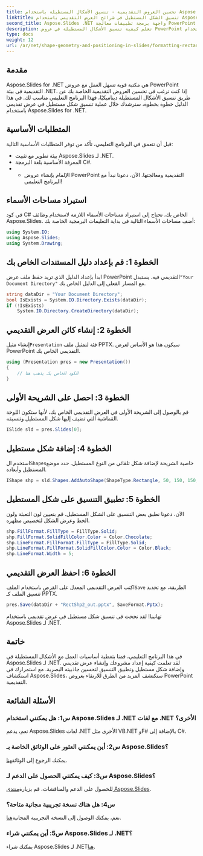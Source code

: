 ```yaml
---
title: تحسين العروض التقديمية - تنسيق الأشكال المستطيلة باستخدام Aspose.Slides
linktitle: تنسيق الشكل المستطيل في شرائح العرض التقديمي باستخدام Aspose.Slides
second_title: Aspose.Slides .NET واجهة برمجة تطبيقات معالجة PowerPoint
description: تعلم كيفية تنسيق الأشكال المستطيلة في عروض PowerPoint التقديمية باستخدام Aspose.Slides لـ .NET. ارفع مستوى شرائحك باستخدام العناصر المرئية الديناميكية.
type: docs
weight: 12
url: /ar/net/shape-geometry-and-positioning-in-slides/formatting-rectangle-shape/
---
```

## مقدمة
Aspose.Slides for .NET هي مكتبة قوية تسهل العمل مع عروض PowerPoint التقديمية في بيئة .NET. إذا كنت ترغب في تحسين العروض التقديمية الخاصة بك عن طريق تنسيق الأشكال المستطيلة ديناميكيًا، فهذا البرنامج التعليمي مناسب لك. في هذا الدليل خطوة بخطوة، سنرشدك خلال عملية تنسيق شكل مستطيل في عرض تقديمي باستخدام Aspose.Slides for .NET.
## المتطلبات الأساسية
قبل أن نتعمق في البرنامج التعليمي، تأكد من توفر المتطلبات الأساسية التالية:
- بيئة تطوير مع تثبيت Aspose.Slides لـ .NET.
- المعرفة الأساسية بلغة البرمجة C#.
- - الإلمام بإنشاء عروض PowerPoint التقديمية ومعالجتها.
الآن، دعونا نبدأ مع البرنامج التعليمي!
## استيراد مساحات الأسماء
في كود C# الخاص بك، تحتاج إلى استيراد مساحات الأسماء اللازمة لاستخدام وظائف Aspose.Slides. أضف مساحات الأسماء التالية في بداية التعليمات البرمجية الخاصة بك:
```csharp
using System.IO;
using Aspose.Slides;
using System.Drawing;
```
## الخطوة 1: قم بإعداد دليل المستندات الخاص بك
 ابدأ بإعداد الدليل الذي تريد حفظ ملف عرض PowerPoint التقديمي فيه. يستبدل`"Your Document Directory"` مع المسار الفعلي إلى الدليل الخاص بك.
```csharp
string dataDir = "Your Document Directory";
bool IsExists = System.IO.Directory.Exists(dataDir);
if (!IsExists)
    System.IO.Directory.CreateDirectory(dataDir);
```
## الخطوة 2: إنشاء كائن العرض التقديمي
 إنشاء مثيل`Presentation` فئة لتمثيل ملف PPTX. سيكون هذا هو الأساس لعرض PowerPoint التقديمي الخاص بك.
```csharp
using (Presentation pres = new Presentation())
{
    // الكود الخاص بك يذهب هنا
}
```
## الخطوة 3: احصل على الشريحة الأولى
قم بالوصول إلى الشريحة الأولى في العرض التقديمي الخاص بك، لأنها ستكون اللوحة القماشية التي تضيف إليها شكل المستطيل وتنسيقه.
```csharp
ISlide sld = pres.Slides[0];
```
## الخطوة 4: إضافة شكل مستطيل
 استخدم ال`Shapes`خاصية الشريحة لإضافة شكل تلقائي من النوع المستطيل. حدد موضع المستطيل وأبعاده.
```csharp
IShape shp = sld.Shapes.AddAutoShape(ShapeType.Rectangle, 50, 150, 150, 50);
```
## الخطوة 5: تطبيق التنسيق على شكل المستطيل
الآن، دعونا نطبق بعض التنسيق على الشكل المستطيل. قم بتعيين لون التعبئة ولون الخط وعرض الشكل لتخصيص مظهره.
```csharp
shp.FillFormat.FillType = FillType.Solid;
shp.FillFormat.SolidFillColor.Color = Color.Chocolate;
shp.LineFormat.FillFormat.FillType = FillType.Solid;
shp.LineFormat.FillFormat.SolidFillColor.Color = Color.Black;
shp.LineFormat.Width = 5;
```
## الخطوة 6: احفظ العرض التقديمي
 اكتب العرض التقديمي المعدل على القرص باستخدام الملف`Save` الطريقة، مع تحديد تنسيق الملف كـ PPTX.
```csharp
pres.Save(dataDir + "RectShp2_out.pptx", SaveFormat.Pptx);
```
تهانينا! لقد نجحت في تنسيق شكل مستطيل في عرض تقديمي باستخدام Aspose.Slides لـ .NET.
## خاتمة
في هذا البرنامج التعليمي، قمنا بتغطية أساسيات العمل مع الأشكال المستطيلة في Aspose.Slides لـ .NET. لقد تعلمت كيفية إعداد مشروعك وإنشاء عرض تقديمي وإضافة شكل مستطيل وتطبيق التنسيق لتحسين جاذبيته البصرية. مع استمرارك في استكشاف Aspose.Slides، ستكتشف المزيد من الطرق للارتقاء بعروض PowerPoint التقديمية.
## الأسئلة الشائعة
### س1: هل يمكنني استخدام Aspose.Slides لـ .NET مع لغات .NET الأخرى؟
نعم، يدعم Aspose.Slides لغات .NET الأخرى مثل VB.NET وF# بالإضافة إلى C#.
### س2: أين يمكنني العثور على الوثائق الخاصة بـ Aspose.Slides؟
 يمكنك الرجوع إلى الوثائق[هنا](https://reference.aspose.com/slides/net/).
### س3: كيف يمكنني الحصول على الدعم لـ Aspose.Slides؟
 للحصول على الدعم والمناقشات، قم بزيارة[منتدى Aspose.Slides](https://forum.aspose.com/c/slides/11).
### س4: هل هناك نسخة تجريبية مجانية متاحة؟
 نعم، يمكنك الوصول إلى النسخة التجريبية المجانية[هنا](https://releases.aspose.com/).
### س5: أين يمكنني شراء Aspose.Slides لـ .NET؟
 يمكنك شراء Aspose.Slides لـ .NET[هنا](https://purchase.aspose.com/buy).